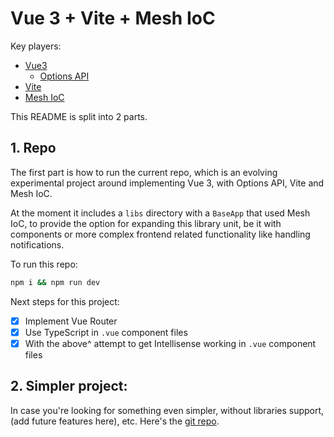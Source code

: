 # Vue 3 + Vite + Mesh IoC

Key players:

* [Vue3](https://vuejs.org/)
	* [Options API](https://vuejs.org/guide/typescript/options-api)
* [Vite](https://vite.dev/)
* [Mesh IoC](https://www.npmjs.com/package/mesh-ioc)


This README is split into 2 parts.

## 1. Repo

The first part is how to run the current repo, which is an evolving experimental project around implementing Vue 3, with Options API, Vite and Mesh IoC.

At the moment it includes a `libs` directory with a `BaseApp` that used Mesh IoC, to provide the option for expanding this library unit, be it with components or more complex frontend related functionality like handling notifications.

To run this repo:

```bash
npm i && npm run dev
```

Next steps for this project:

- [x] Implement Vue Router
- [x] Use TypeScript in `.vue` component files
- [x] With the above^ attempt to get Intellisense working in `.vue` component files

## 2. Simpler project:

In case you're looking for something even simpler, without libraries support, (add future features here), etc. Here's the [git repo](https://github.com/christellevs/vite-mesh-ioc-simple).